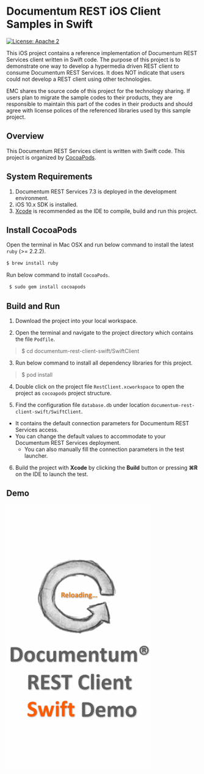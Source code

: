 
Documentum REST iOS Client Samples in Swift
=========

[![License: Apache 2](https://img.shields.io/badge/license-Apache%202.0-brightgreen.svg)](http://www.apache.org/licenses/LICENSE-2.0)

This iOS project contains a reference implementation of Documentum REST Services client written in Swift code. The
purpose of this project is to demonstrate one way to develop a hypermedia driven REST client to consume Documentum
REST Services. It does NOT indicate that users could not develop a REST client using other technologies.

EMC shares the source code of this project for the technology sharing. If users plan to migrate the sample codes to their
products, they are responsible to maintain this part of the codes in their products and should agree with license polices
of the referenced libraries used by this sample project.


## Overview
This Documentum REST Services client is written with Swift code. This project is organized by [CocoaPods](https://cocoapods.org/).

## System Requirements
1. Documentum REST Services 7.3 is deployed in the development environment.
2. iOS 10.x SDK is installed.
3. [Xcode](https://developer.apple.com/xcode/) is recommended as the IDE to compile, build and run this project.

## Install CocoaPods
Open the terminal in Mac OSX and run below command to install the latest `ruby` (>= 2.2.2).
```sh
$ brew install ruby
```

Run below command to install `CocoaPods`.
```sh
 $ sudo gem install cocoapods
```

## Build and Run
1. Download the project into your local workspace.

2. Open the terminal and navigate to the project directory which contains the file `Podfile`. 
>  $ cd documentum-rest-client-swift/SwiftClient

3. Run below command to install all dependency libraries for this project.
>  $ pod install

4. Double click on the project file `RestClient.xcworkspace` to open the project as `cocoapods` project structure.

5. Find the configuration file `database.db` under location `documentum-rest-client-swift/SwiftClient`. 
* It contains the default connection parameters for Documentum REST Services access. 
* You can change the default values to accommodate to your Documentum REST Services deployment. 
    * You can also manually fill the connection parameters in the test launcher.

6. Build the project with **Xcode** by clicking the **Build** button or pressing **⌘R** on the IDE to launch the test.

## Demo

<img src="demo/swift-demo.gif" width="376">
